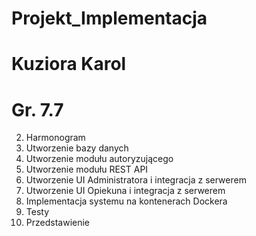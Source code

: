 # Projekt_Implementacja
# Kuziora Karol
# Gr. 7.7

 
2. Harmonogram
3. Utworzenie bazy danych
4. Utworzenie modułu autoryzującego
5. Utworzenie modułu REST API
6. Utworzenie UI Administratora i integracja z serwerem
7. Utworzenie UI Opiekuna i integracja z serwerem
8. Implementacja systemu na kontenerach Dockera
9. Testy
10. Przedstawienie
